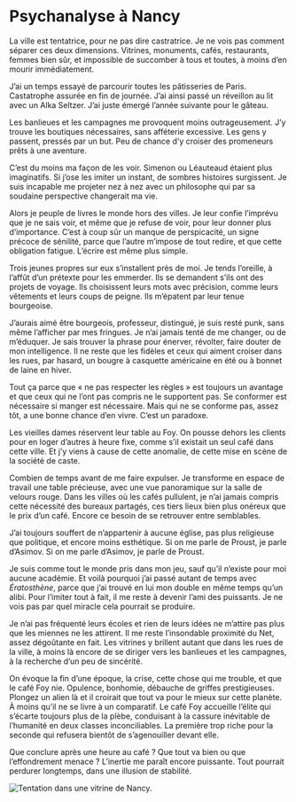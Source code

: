 # Psychanalyse à Nancy

La ville est tentatrice, pour ne pas dire castratrice. Je ne vois pas comment séparer ces deux dimensions. Vitrines, monuments, cafés, restaurants, femmes bien sûr, et impossible de succomber à tous et toutes, à moins d’en mourir immédiatement.

J’ai un temps essayé de parcourir toutes les pâtisseries de Paris. Castatrophe assurée en fin de journée. J’ai ainsi passé un réveillon au lit avec un Alka Seltzer. J’ai juste émergé l’année suivante pour le gâteau.

Les banlieues et les campagnes me provoquent moins outrageusement. J’y trouve les boutiques nécessaires, sans afféterie excessive. Les gens y passent, pressés par un but. Peu de chance d’y croiser des promeneurs prêts à une aventure.

C’est du moins ma façon de les voir. Simenon ou Léauteaud étaient plus imaginatifs. Si j’ose les imiter un instant, de sombres histoires surgissent. Je suis incapable me projeter nez à nez avec un philosophe qui par sa soudaine perspective changerait ma vie.

Alors je peuple de livres le monde hors des villes. Je leur confie l’imprévu que je ne sais voir, et même que je refuse de voir, pour leur donner plus d’importance. C’est à coup sûr un manque de perspicacité, un signe précoce de sénilité, parce que l’autre m’impose de tout redire, et que cette obligation fatigue. L’écrire est même plus simple.

Trois jeunes propres sur eux s’installent près de moi. Je tends l’oreille, à l’affût d’un prétexte pour les emmerder. Ils se demandent s’ils ont des projets de voyage. Ils choisissent leurs mots avec précision, comme leurs vêtements et leurs coups de peigne. Ils m’épatent par leur tenue bourgeoise.

J’aurais aimé être bourgeois, professeur, distingué, je suis resté punk, sans même l’afficher par mes fringues. Je n’ai jamais tenté de me changer, ou de m’éduquer. Je sais trouver la phrase pour énerver, révolter, faire douter de mon intelligence. Il ne reste que les fidèles et ceux qui aiment croiser dans les rues, par hasard, un bougre à casquette américaine en été ou à bonnet de laine en hiver.

Tout ça parce que « ne pas respecter les règles » est toujours un avantage et que ceux qui ne l’ont pas compris ne le supportent pas. Se conformer est nécessaire si manger est nécessaire. Mais qui ne se conforme pas, assez tôt, a une bonne chance d’en vivre. C’est un paradoxe.

Les vieilles dames réservent leur table au Foy. On pousse dehors les clients pour en loger d’autres à heure fixe, comme s’il existait un seul café dans cette ville. Et j’y viens à cause de cette anomalie, de cette mise en scène de la société de caste.

Combien de temps avant de me faire expulser. Je transforme en espace de travail une table précieuse, avec une vue panoramique sur la salle de velours rouge. Dans les villes où les cafés pullulent, je n’ai jamais compris cette nécessité des bureaux partagés, ces tiers lieux bien plus onéreux que le prix d’un café. Encore ce besoin de se retrouver entre semblables.

J’ai toujours souffert de n’appartenir à aucune église, pas plus religieuse que politique, et encore moins esthétique. Si on me parle de Proust, je parle d’Asimov. Si on me parle d’Asimov, je parle de Proust.

Je suis comme tout le monde pris dans mon jeu, sauf qu’il n’existe pour moi aucune académie. Et voilà pourquoi j’ai passé autant de temps avec *Ératosthène*, parce que j’ai trouvé en lui mon double en même temps qu’un alibi. Pour l’imiter tout à fait, il me reste à devenir l’ami des puissants. Je ne vois pas par quel miracle cela pourrait se produire.

Je n’ai pas fréquenté leurs écoles et rien de leurs idées ne m’attire pas plus que les miennes ne les attirent. Il me reste l’insondable proximité du Net, assez dégoûtante en fait. Les vitrines y brillent autant que dans les rues de la ville, à moins là encore de se diriger vers les banlieues et les campagnes, à la recherche d’un peu de sincérité.

On évoque la fin d’une époque, la crise, cette chose qui me trouble, et que le café Foy nie. Opulence, bonhomie, débauche de griffes prestigieuses. Plongez un alien là et il croirait que tout va pour le mieux sur cette planète. À moins qu’il ne se livre à un comparatif. Le café Foy accueille l’élite qui s’écarte toujours plus de la plèbe, conduisant à la cassure inévitable de l’humanité en deux classes inconciliables. La première trop riche pour la seconde qui refusera bientôt de s’agenouiller devant elle.

Que conclure après une heure au café ? Que tout va bien ou que l’effondrement menace ? L’inertie me paraît encore puissante. Tout pourrait perdurer longtemps, dans une illusion de stabilité.

![Tentation dans une vitrine de Nancy.](https://tcrouzet.com/images_tc/2014/12/tentation1.jpg)